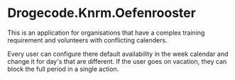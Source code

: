 # Drogecode.Knrm.Oefenrooster

This is an application for organisations that have a complex training requirement
and volunteers with conflicting calenders.

Every user can configure there default availability in the week calendar and change it
for day's that are different. If the user goes on vacation, they can block the full
period in a single action.
